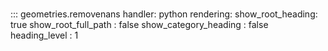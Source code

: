 # 
::: geometries.removenans
    handler: python
    rendering:
      show_root_heading: true
      show_root_full_path : false
      show_category_heading : false
      heading_level : 1
